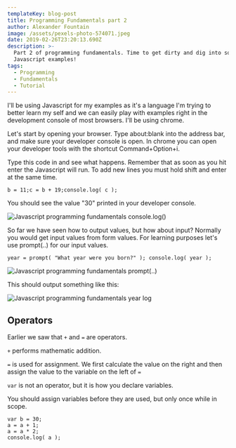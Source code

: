 ```yaml
---
templateKey: blog-post
title: Programming Fundamentals part 2
author: Alexander Fountain
image: /assets/pexels-photo-574071.jpeg
date: 2019-02-26T23:20:13.690Z
description: >-
  Part 2 of programming fundamentals. Time to get dirty and dig into some
  Javascript examples!
tags:
  - Programming
  - Fundamentals
  - Tutorial
---
```

I'll be using Javascript for my examples as it's a language I'm trying to better learn my self and we can easily play with examples right in the development console of most browsers. I'll be using chrome.

Let's start by opening your browser. Type about:blank into the address bar, and make sure your developer console is open. In chrome you can open your developer tools with the shortcut Command+Option+i. 

Type this code in and see what happens. Remember that as soon as you hit enter the Javascript will run. To add new lines you must hold shift and enter at the same time.

```
b = 11;c = b + 19;console.log( c );
```

You should see the value "30" printed in your developer console.

![Javascript programming fundamentals console.log()](/assets/screen-shot-2019-02-27-at-10.40.58-am.png "Javascript programming fundamentals console.log()")

So far we have seen how to output values, but how about input? Normally you would get input values from form values. For learning purposes let's use prompt(..) for our input values.

```
year = prompt( "What year were you born?" ); console.log( year );
```

![Javascript programming fundamentals prompt(..)](/assets/screen-shot-2019-02-27-at-10.51.59-am.png "Javascript programming fundamentals prompt(..)")

This should output something like this:

![Javascript programming fundamentals year log](/assets/screen-shot-2019-02-27-at-10.51.32-am.png "Javascript programming fundamentals year log")

## Operators

Earlier we saw that `+` and `=` are operators. 

`+` performs mathematic addition. 

`=` is used for assignment. We first calculate the value on the right and then assign the value to the variable on the left of `=`

`var` is not an operator, but it is how you declare variables.

You should assign variables before they are used, but only once while in scope.

```
var b = 30;  
a = a + 1;  
a = a * 2;  
console.log( a );  
```
